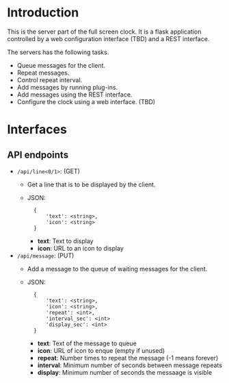 # Introduction

This is the server part of the full screen clock. It is a flask application
controlled by a web configuration interface (TBD) and a REST interface.

The servers has the following tasks.

 * Queue messages for the client.
 * Repeat messages.
 * Control repeat interval.
 * Add messages by running plug-ins.
 * Add messages using the REST interface.
 * Configure the clock using a web interface. (TBD)

# Interfaces

## API endpoints

 * `/api/line<0/1>`: (GET)
    * Get a line that is to be displayed by the client.
    * JSON:

            {
                'text': <string>,
                'icon': <string>
            }

        * **text**: Text to display
        * **icon**: URL to an icon to display
 * `/api/message`: (PUT)
    * Add a message to the queue of waiting messages for the client.
    * JSON:

            {
                'text': <string>,
                'icon': <string>,
                'repeat': <int>,
                'interval_sec': <int>
                'display_sec': <int>
            }

        * **text**: Text of the message to queue
        * **icon**: URL of icon to enque (empty if unused)
        * **repeat**: Number times to repeat the message (-1 means forever)
        * **interval**: Minimum number of seconds between message repeats
        * **display**: Minimum number of seconds the messaage is visible
